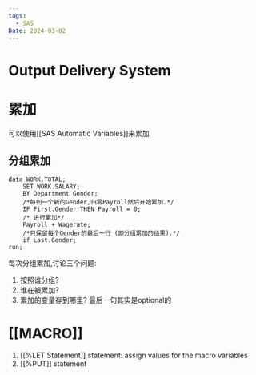 ```yaml
---
tags:
  - SAS
Date: 2024-03-02
---
```

# Output Delivery System

# 累加
可以使用[[SAS Automatic Variables]]来累加
## 分组累加
```sas
data WORK.TOTAL;
	SET WORK.SALARY;
	BY Department Gender;
	/*每到一个新的Gender,归零Payroll然后开始累加.*/
	IF First.Gender THEN Payroll = 0; 
	/* 进行累加*/
	Payroll + Wagerate;
	/*只保留每个Gender的最后一行 (即分组累加的结果).*/
	if Last.Gender; 
run;
```
每次分组累加,讨论三个问题:
1. 按照谁分组?
2. 谁在被累加?
3. 累加的变量存到哪里?
最后一句其实是optional的

# [[MACRO]]
1. [[%LET Statement]] statement: assign values for the macro variables
2. [[%PUT]] statement